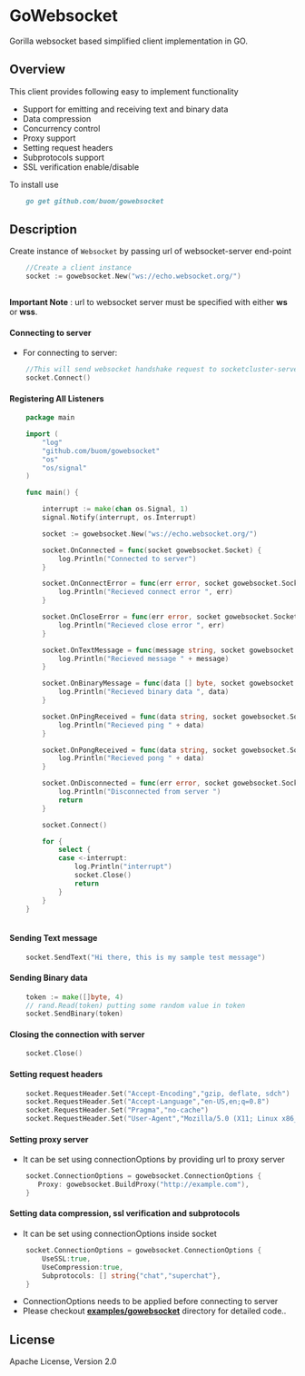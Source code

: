 # GoWebsocket
Gorilla websocket based simplified client implementation in GO.

Overview
--------
This client provides following easy to implement functionality
- Support for emitting and receiving text and binary data
- Data compression
- Concurrency control
- Proxy support
- Setting request headers
- Subprotocols support
- SSL verification enable/disable

To install use

```markdown
    go get github.com/buom/gowebsocket
```

Description
-----------

Create instance of `Websocket` by passing url of websocket-server end-point

```go
    //Create a client instance
    socket := gowebsocket.New("ws://echo.websocket.org/")
    
```
 
**Important Note** : url to websocket server must be specified with either **ws** or **wss**.

#### Connecting to server
- For connecting to server:

```go
    //This will send websocket handshake request to socketcluster-server
    socket.Connect()
```

#### Registering All Listeners
```go
    package main

    import (
        "log"
        "github.com/buom/gowebsocket"
        "os"
        "os/signal"
    )

    func main() {

        interrupt := make(chan os.Signal, 1)
        signal.Notify(interrupt, os.Interrupt)

        socket := gowebsocket.New("ws://echo.websocket.org/")

        socket.OnConnected = func(socket gowebsocket.Socket) {
            log.Println("Connected to server")
        }

        socket.OnConnectError = func(err error, socket gowebsocket.Socket) {
            log.Println("Recieved connect error ", err)
        }

        socket.OnCloseError = func(err error, socket gowebsocket.Socket) {
            log.Println("Recieved close error ", err)
        }

        socket.OnTextMessage = func(message string, socket gowebsocket.Socket) {
            log.Println("Recieved message " + message)
        }

        socket.OnBinaryMessage = func(data [] byte, socket gowebsocket.Socket) {
            log.Println("Recieved binary data ", data)
        }

        socket.OnPingReceived = func(data string, socket gowebsocket.Socket) {
            log.Println("Recieved ping " + data)
        }

        socket.OnPongReceived = func(data string, socket gowebsocket.Socket) {
            log.Println("Recieved pong " + data)
        }

        socket.OnDisconnected = func(err error, socket gowebsocket.Socket) {
            log.Println("Disconnected from server ")
            return
        }

        socket.Connect()

        for {
            select {
            case <-interrupt:
                log.Println("interrupt")
                socket.Close()
                return
            }
        }
    }
    
``` 

#### Sending Text message

```go
    socket.SendText("Hi there, this is my sample test message")
```

#### Sending Binary data
```go
    token := make([]byte, 4)
    // rand.Read(token) putting some random value in token
    socket.SendBinary(token)
```

#### Closing the connection with server
```go
    socket.Close()
```

#### Setting request headers
```go
    socket.RequestHeader.Set("Accept-Encoding","gzip, deflate, sdch")
    socket.RequestHeader.Set("Accept-Language","en-US,en;q=0.8")
    socket.RequestHeader.Set("Pragma","no-cache")
    socket.RequestHeader.Set("User-Agent","Mozilla/5.0 (X11; Linux x86_64) AppleWebKit/537.36 (KHTML, like Gecko) Chrome/49.0.2623.87 Safari/537.36")
```

#### Setting proxy server
- It can be set using connectionOptions by providing url to proxy server

```go
    socket.ConnectionOptions = gowebsocket.ConnectionOptions {
       Proxy: gowebsocket.BuildProxy("http://example.com"),
    }
```

#### Setting data compression, ssl verification and subprotocols

- It can be set using connectionOptions inside socket 

```go
    socket.ConnectionOptions = gowebsocket.ConnectionOptions {
        UseSSL:true,
        UseCompression:true,
        Subprotocols: [] string{"chat","superchat"},
    }
```

- ConnectionOptions needs to be applied before connecting to server
- Please checkout [**examples/gowebsocket**](!https://github.com/buom/GoWebsocket/tree/master/examples/gowebsocket) directory for detailed code..

License
-------
Apache License, Version 2.0

